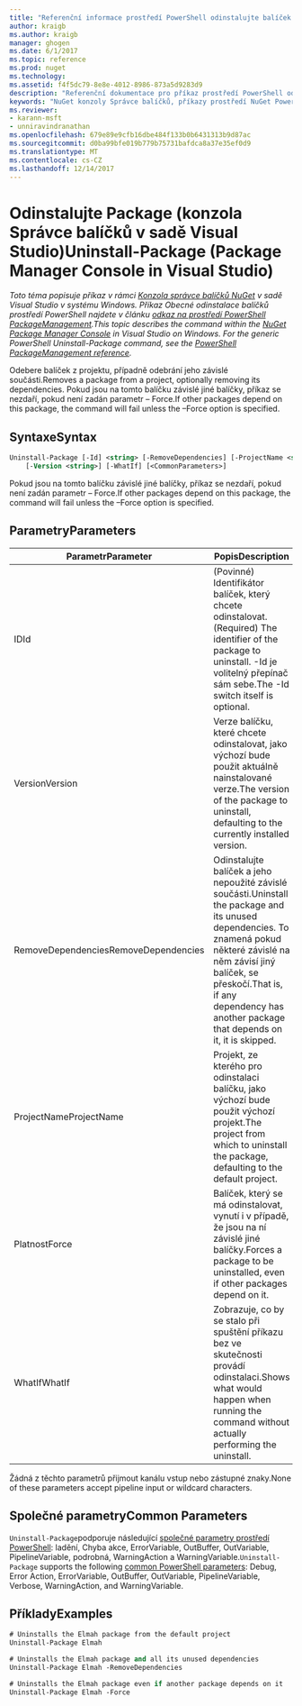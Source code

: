 ```yaml
---
title: "Referenční informace prostředí PowerShell odinstalujte balíček NuGet | Microsoft Docs"
author: kraigb
ms.author: kraigb
manager: ghogen
ms.date: 6/1/2017
ms.topic: reference
ms.prod: nuget
ms.technology: 
ms.assetid: f4f5dc79-8e8e-4012-8986-873a5d9283d9
description: "Referenční dokumentace pro příkaz prostředí PowerShell odinstalace balíčku v konzole Správce balíčků NuGet v sadě Visual Studio."
keywords: "NuGet konzoly Správce balíčků, příkazy prostředí NuGet Powershell, NuGet Powershell odkaz, odinstalační balíček"
ms.reviewer:
- karann-msft
- unniravindranathan
ms.openlocfilehash: 679e89e9cfb16dbe484f133b0b6431313b9d87ac
ms.sourcegitcommit: d0ba99bfe019b779b75731bafdca8a37e35ef0d9
ms.translationtype: MT
ms.contentlocale: cs-CZ
ms.lasthandoff: 12/14/2017
---
```

# <a name="uninstall-package-package-manager-console-in-visual-studio"></a><span data-ttu-id="413ce-104">Odinstalujte Package (konzola Správce balíčků v sadě Visual Studio)</span><span class="sxs-lookup"><span data-stu-id="413ce-104">Uninstall-Package (Package Manager Console in Visual Studio)</span></span>

<span data-ttu-id="413ce-105">*Toto téma popisuje příkaz v rámci [Konzola správce balíčků NuGet](Package-Manager-Console.md) v sadě Visual Studio v systému Windows. Příkaz Obecné odinstalace balíčků prostředí PowerShell najdete v článku [odkaz na prostředí PowerShell PackageManagement](https://docs.microsoft.com/powershell/module/packagemanagement/?view=powershell-6).*</span><span class="sxs-lookup"><span data-stu-id="413ce-105">*This topic describes the command within the [NuGet Package Manager Console](Package-Manager-Console.md) in Visual Studio on Windows. For the generic PowerShell Uninstall-Package command, see the [PowerShell PackageManagement reference](https://docs.microsoft.com/powershell/module/packagemanagement/?view=powershell-6).*</span></span>

<span data-ttu-id="413ce-106">Odebere balíček z projektu, případně odebrání jeho závislé součásti.</span><span class="sxs-lookup"><span data-stu-id="413ce-106">Removes a package from a project, optionally removing its dependencies.</span></span> <span data-ttu-id="413ce-107">Pokud jsou na tomto balíčku závislé jiné balíčky, příkaz se nezdaří, pokud není zadán parametr – Force.</span><span class="sxs-lookup"><span data-stu-id="413ce-107">If other packages depend on this package, the command will fail unless the –Force option is specified.</span></span>

## <a name="syntax"></a><span data-ttu-id="413ce-108">Syntaxe</span><span class="sxs-lookup"><span data-stu-id="413ce-108">Syntax</span></span>

```ps
Uninstall-Package [-Id] <string> [-RemoveDependencies] [-ProjectName <string>] [-Force]
    [-Version <string>] [-WhatIf] [<CommonParameters>]
```

<span data-ttu-id="413ce-109">Pokud jsou na tomto balíčku závislé jiné balíčky, příkaz se nezdaří, pokud není zadán parametr – Force.</span><span class="sxs-lookup"><span data-stu-id="413ce-109">If other packages depend on this package, the command will fail unless the –Force option is specified.</span></span>

## <a name="parameters"></a><span data-ttu-id="413ce-110">Parametry</span><span class="sxs-lookup"><span data-stu-id="413ce-110">Parameters</span></span>

| <span data-ttu-id="413ce-111">Parametr</span><span class="sxs-lookup"><span data-stu-id="413ce-111">Parameter</span></span> | <span data-ttu-id="413ce-112">Popis</span><span class="sxs-lookup"><span data-stu-id="413ce-112">Description</span></span> |
| --- | --- |
| <span data-ttu-id="413ce-113">ID</span><span class="sxs-lookup"><span data-stu-id="413ce-113">Id</span></span> | <span data-ttu-id="413ce-114">(Povinné) Identifikátor balíček, který chcete odinstalovat.</span><span class="sxs-lookup"><span data-stu-id="413ce-114">(Required) The identifier of the package to uninstall.</span></span> <span data-ttu-id="413ce-115">-Id je volitelný přepínač sám sebe.</span><span class="sxs-lookup"><span data-stu-id="413ce-115">The -Id switch itself is optional.</span></span> |
| <span data-ttu-id="413ce-116">Version</span><span class="sxs-lookup"><span data-stu-id="413ce-116">Version</span></span> | <span data-ttu-id="413ce-117">Verze balíčku, které chcete odinstalovat, jako výchozí bude použit aktuálně nainstalované verze.</span><span class="sxs-lookup"><span data-stu-id="413ce-117">The version of the package to uninstall, defaulting to the currently installed version.</span></span> |
| <span data-ttu-id="413ce-118">RemoveDependencies</span><span class="sxs-lookup"><span data-stu-id="413ce-118">RemoveDependencies</span></span> | <span data-ttu-id="413ce-119">Odinstalujte balíček a jeho nepoužité závislé součásti.</span><span class="sxs-lookup"><span data-stu-id="413ce-119">Uninstall the package and its unused dependencies.</span></span> <span data-ttu-id="413ce-120">To znamená pokud některé závislé na něm závisí jiný balíček, se přeskočí.</span><span class="sxs-lookup"><span data-stu-id="413ce-120">That is, if any dependency has another package that depends on it, it is skipped.</span></span> |
| <span data-ttu-id="413ce-121">ProjectName</span><span class="sxs-lookup"><span data-stu-id="413ce-121">ProjectName</span></span> | <span data-ttu-id="413ce-122">Projekt, ze kterého pro odinstalaci balíčku, jako výchozí bude použit výchozí projekt.</span><span class="sxs-lookup"><span data-stu-id="413ce-122">The project from which to uninstall the package, defaulting to the default project.</span></span> |
| <span data-ttu-id="413ce-123">Platnost</span><span class="sxs-lookup"><span data-stu-id="413ce-123">Force</span></span> | <span data-ttu-id="413ce-124">Balíček, který se má odinstalovat, vynutí i v případě, že jsou na ní závislé jiné balíčky.</span><span class="sxs-lookup"><span data-stu-id="413ce-124">Forces a package to be uninstalled, even if other packages depend on it.</span></span> |
| <span data-ttu-id="413ce-125">WhatIf</span><span class="sxs-lookup"><span data-stu-id="413ce-125">WhatIf</span></span> | <span data-ttu-id="413ce-126">Zobrazuje, co by se stalo při spuštění příkazu bez ve skutečnosti provádí odinstalaci.</span><span class="sxs-lookup"><span data-stu-id="413ce-126">Shows what would happen when running the command without actually performing the uninstall.</span></span> |

<span data-ttu-id="413ce-127">Žádná z těchto parametrů přijmout kanálu vstup nebo zástupné znaky.</span><span class="sxs-lookup"><span data-stu-id="413ce-127">None of these parameters accept pipeline input or wildcard characters.</span></span>

## <a name="common-parameters"></a><span data-ttu-id="413ce-128">Společné parametry</span><span class="sxs-lookup"><span data-stu-id="413ce-128">Common Parameters</span></span>

<span data-ttu-id="413ce-129">`Uninstall-Package`podporuje následující [společné parametry prostředí PowerShell](http://go.microsoft.com/fwlink/?LinkID=113216): ladění, Chyba akce, ErrorVariable, OutBuffer, OutVariable, PipelineVariable, podrobná, WarningAction a WarningVariable.</span><span class="sxs-lookup"><span data-stu-id="413ce-129">`Uninstall-Package` supports the following [common PowerShell parameters](http://go.microsoft.com/fwlink/?LinkID=113216): Debug, Error Action, ErrorVariable, OutBuffer, OutVariable, PipelineVariable, Verbose, WarningAction, and WarningVariable.</span></span>

## <a name="examples"></a><span data-ttu-id="413ce-130">Příklady</span><span class="sxs-lookup"><span data-stu-id="413ce-130">Examples</span></span>

```ps
# Uninstalls the Elmah package from the default project
Uninstall-Package Elmah

# Uninstalls the Elmah package and all its unused dependencies
Uninstall-Package Elmah -RemoveDependencies 

# Uninstalls the Elmah package even if another package depends on it
Uninstall-Package Elmah -Force
```
